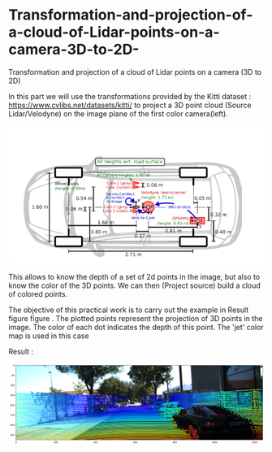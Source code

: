 # Transformation-and-projection-of-a-cloud-of-Lidar-points-on-a-camera-3D-to-2D-
Transformation and projection of a cloud of Lidar points on a camera (3D to 2D)

In this part we will use the transformations provided by the Kitti dataset : https://www.cvlibs.net/datasets/kitti/ to project a 3D point cloud (Source Lidar/Velodyne) on the image plane of the first color camera(left).
<p>
  <img src="/result/KITTI_ENVIREMNT.PNG" width="1000" />
</p>

This allows to know the depth of a set of 2d points in the image, but also to know the color of the 3D points. We can then (Project source) build a cloud of colored points.

The objective of this practical work is to carry out the example in Result figure figure .
The plotted points represent the projection of 3D points in the image. The color of each dot indicates the depth of this point.
The 'jet' color map is used in this case

Result : 

<p>
  <img src="/result/plot.png" width="1000" />
</p>
